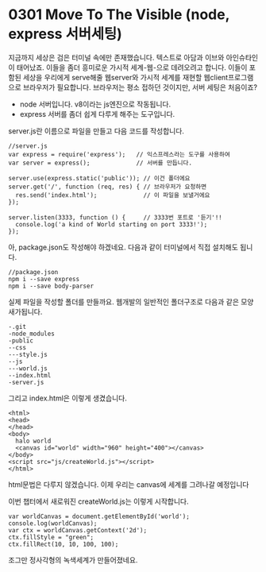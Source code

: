# 0301 Move To The Visible (node, express 서버세팅)
지금까지 세상은 검은 터미널 속에만 존재했습니다. 텍스트로 아담과 이브와 아인슈타인이 태어났죠. 이들을 좀더 흥미로운 가시적 세계-웹-으로 데려오려고 합니다. 이들이 포함된 세상을 우리에게 serve해줄 웹server와 가시적 세계를 재현할 웹client프로그램으로 브라우저가 필요합니다. 브라우저는 평소 접하던 것이지만, 서버 세팅은 처음이죠?

- node 서버입니다. v8이라는 js엔진으로 작동됩니다.  
- express 서버를 좀더 쉽게 다루게 해주는 도구입니다.

server.js란 이름으로 파일을 만들고 다음 코드를 작성합니다.

```
//server.js
var express = require('express');   // 익스프레스라는 도구를 사용하여
var server = express();             // 서버를 만듭니다.

server.use(express.static('public')); // 이건 폴더에요
server.get('/', function (req, res) { // 브라우저가 요청하면
  res.send('index.html');             // 이 파일을 보낼거에요
});

server.listen(3333, function () {     // 3333번 포트로 '듣기'!!
  console.log('a kind of World starting on port 3333!');
});
```
아, package.json도 작성해야 하겠네요. 다음과 같이 터미널에서 직접 설치해도 됩니다.
```
//package.json
npm i --save express
npm i --save body-parser
```
실제 파일을 작성할 폴더를 만들까요. 웹개발의 일반적인 폴더구조로 다음과 같은 모양새가됩니다.
```
-.git
-node_modules
-public
--css
---style.js
--js
---world.js
--index.html
-server.js
```
그리고 index.html은 이렇게 생겼습니다.
```
<html>
<head>
</head>
<body>
  halo world
  <canvas id="world" width="960" height="400"></canvas>
</body>
<script src="js/createWorld.js"></script>
</html>
```
html문법은 다루지 않겠습니다. 이제 우리는 canvas에 세계를 그려나갈 예정입니다


이번 챕터에서 새로워진 createWorld.js는 이렇게 시작합니다.
```
var worldCanvas = document.getElementById('world');
console.log(worldCanvas);
var ctx = worldCanvas.getContext('2d');
ctx.fillStyle = "green";
ctx.fillRect(10, 10, 100, 100);
```
조그만 정사각형의 녹색세계가 만들어졌네요.
